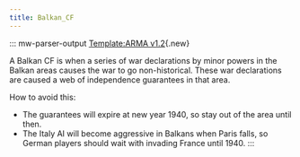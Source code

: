 ```yaml
---
title: Balkan_CF
---
```


::: mw-parser-output
[Template:ARMA
v1.2](/wiki/index.php?title=Template:ARMA_v1.2&action=edit&redlink=1 "Template:ARMA v1.2 (page does not exist)"){.new}

A Balkan CF is when a series of war declarations by minor powers in the
Balkan areas causes the war to go non-historical. These war declarations
are caused a web of independence guarantees in that area.

How to avoid this:

- The guarantees will expire at new year 1940, so stay out of the area
  until then.
- The Italy AI will become aggressive in Balkans when Paris falls, so
  German players should wait with invading France until 1940.
  :::
